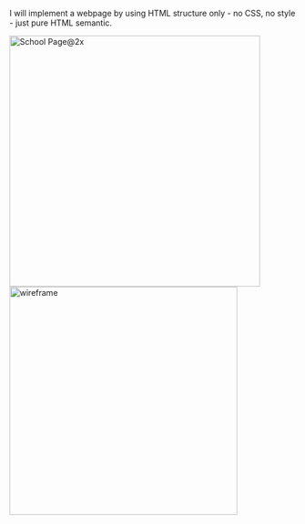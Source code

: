 I will implement a webpage by using HTML structure only - no CSS, no style - just pure HTML semantic.

<img width="440" alt="School Page@2x" src="https://github.com/hend-moustafa18/alx_html_css/assets/149154336/8108b04d-9566-4521-bf1b-3f0fc98c131c">

<img width="400" alt= "wireframe" src="https://s3.amazonaws.com/alx-intranet.hbtn.io/uploads/medias/2021/4/97c8976d2ff5ff1871d7a0815b72773379df6acb.jpg?X-Amz-Algorithm=AWS4-HMAC-SHA256&X-Amz-Credential=AKIARDDGGGOUSBVO6H7D%2F20231115%2Fus-east-1%2Fs3%2Faws4_request&X-Amz-Date=20231115T134333Z&X-Amz-Expires=86400&X-Amz-SignedHeaders=host&X-Amz-Signature=75302e7effb05f641248d4204a888b11f1abe05835a6ab0823d4dffde3accf28">
